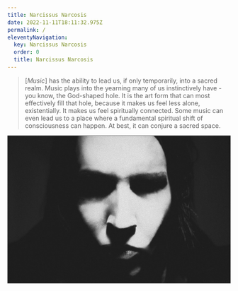 ```yaml
---
title: Narcissus Narcosis
date: 2022-11-11T18:11:32.975Z
permalink: /
eleventyNavigation:
  key: Narcissus Narcosis
  order: 0
  title: Narcissus Narcosis
---
```

> [*Music*] has the ability to lead us, if only temporarily, into a sacred realm. Music plays into the yearning many of us instinctively have - you know, the God-shaped hole. It is the art form that can most effectively fill that hole, because it makes us feel less alone, existentially. It makes us feel spiritually connected. Some music can even lead us to a place where a fundamental spiritual shift of consciousness can happen. At best, it can conjure a sacred space.

![NoReflection](/static/img/tumblr_ly6coapx041qlnruvo1_1280.jpg)
